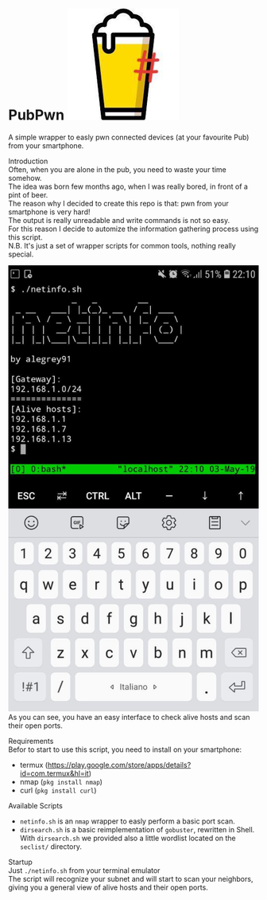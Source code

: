 # PubPwn ![logo](pubpwn.jpg)
A simple wrapper to easly pwn connected devices (at your favourite Pub) from your smartphone.</br>

Introduction</br>
Often, when you are alone in the pub, you need to waste your time somehow.</br>
The idea was born few months ago, when I was really bored, in front of a pint of beer.</br>
The reason why I decided to create this repo is that: pwn from your smartphone is very hard!</br> 
The output is really unreadable and write commands is not so easy.</br>
For this reason I decide to automize the information gathering process using this script.</br>
N.B. It's just a set of wrapper scripts for common tools, nothing really special.</br>

![screen](screen.jpg)</br>
As you can see, you have an easy interface to check alive hosts and scan their open ports.</br>

Requirements</br>
Befor to start to use this script, you need to install on your smartphone:</br>
* termux (https://play.google.com/store/apps/details?id=com.termux&hl=it)</br>
* nmap (```pkg install nmap```)</br>
* curl (```pkg install curl```)</br>

Available Scripts</br>
* ```netinfo.sh``` is an ```nmap``` wrapper to easly perform a basic port scan.
* ```dirsearch.sh``` is a basic reimplementation of ```gobuster```, rewritten in Shell.</br>With ```dirsearch.sh``` we provided also a little wordlist located on the ```seclist/``` directory.

Startup</br>
Just ```./netinfo.sh``` from your terminal emulator</br>
The script will recognize your subnet and will start to scan your neighbors,
giving you a general view of alive hosts and their open ports.</br>

